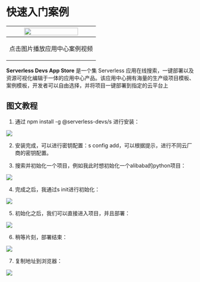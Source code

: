 # 快速入门案例

<div align=center>

|  <div align=center> <a href="https://images.serverlessfans.com/s-tool/demo/poem.mp4">  <img src="https://images.serverlessfans.com/devs-github/cli.jpg" width="80%"/> </a> </div> |
|  ------ |
|  <p align="center"> <span> 点击图片播放应用中心案例视频 <br> </span> </p> |

</div>

**Serverless Devs App Store** 是一个集 Serverless 应用在线搜索，一键部署以及资源可视化编辑于一体的应用中心产品。该应用中心拥有海量的生产级项目模板、案例模板，开发者可以自由选择，并将项目一键部署到指定的云平台上


## 图文教程

1.  通过 npm install -g @serverless-devs/s 进行安装：

![](https://images.serverlessfans.com/s-tool/demo/tool-demo-1.png)

2. 安装完成，可以进行密钥配置：s config add，可以根据提示，进行不同云厂商的密钥配置。

3. 搜索并初始化一个项目，例如我此时想初始化一个alibaba的python项目：

![](https://images.serverlessfans.com/s-tool/demo/tool-demo-2.png)

4. 完成之后，我通过s init进行初始化：

![](https://images.serverlessfans.com/s-tool/demo/tool-demo-3.png)

5. 初始化之后，我们可以直接进入项目，并且部署：

![](https://images.serverlessfans.com/s-tool/demo/tool-demo-4.png)

6. 稍等片刻，部署结束：

![](https://images.serverlessfans.com/s-tool/demo/tool-demo-5.png)

7. 复制地址到浏览器：

![](https://images.serverlessfans.com/s-tool/demo/tool-demo-6.png)
